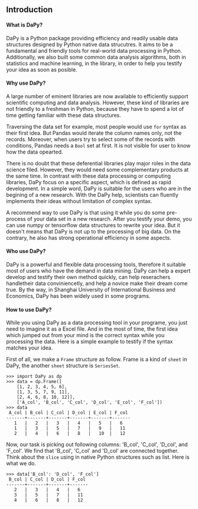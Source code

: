 ## Introduction
#### What is DaPy?
DaPy is a Python package providing efficiency and readily usable data structures designed by Python native data strucutres. 
It aims to be a fundamental and friendly tools for real-world data processing in Python. Additionally, we also built some common data analysis algorithms, both in statistics and machine learning, in the library, in order to help you testify your idea as soon as posible.  

#### Why use DaPy?  
A large number of eminent libraries are now available to efficiently support scientific computing and data analysis. However, these kind of libraries are not friendly to a freshman in Python, because they have to spend a lot of time getting familiar with these data structures. 

Traversing the data set for example, most people would use ``for`` syntax as their first idea. But Pandas would iterate the column names only, not the records. Moreover, when users try to select some of the records with conditions, Pandas needs a `Bool` set at first. It is not visible for user to know how the data opearted. 

There is no doubt that these deferential libraries play major roles in the data science filed. However, they would need some complementary products at the same time. In contrast with these data processing or computing libraries, DaPy focus on a specific aspect, which is defined as rapid development. In a simple word, DaPy is suitable for the users who are in the begining of a new research. With the DaPy help, scientists can fluently implements their ideas without limitation of complex syntax.  

A recommend way to use DaPy is that using it while you do some pre-process of your data set in a new research. After you testify your demo, you can use numpy or tensorflow data structures to rewrite your idea. But it doesn't means that DaPy is not up to the processing of big data. On the contrary, he also has strong operational efficiency in some aspects.


#### Who use DaPy?
DaPy is a powerful and flexible data processing tools, therefore it suitable most of users who have the demand in data mining. DaPy can help a expert develop and testify their own method quickly, can help reserachers handletheir data conviniencetly, and help a novice make their dream come true. By the way, in Shanghai University of International Business and Economics, DaPy has been widely used in some programs.


#### How to use DaPy?
While you using DaPy as a data processing tool in your programe, you just need to imagine it as a Excel file. And in the most of time, the first idea which jumped out from your mind is the correct syntax while you processing the data. Here is a simple example to testify if the syntax matches your idea. 

First of all, we make a `Frame` structure as follow. Frame is a kind of `sheet` in DaPy, the another `sheet` structure is `SeriesSet`.
```
>>> import DaPy as dp
>>> data = dp.Frame([
	[1, 2, 3, 4, 5, 6],
	[1, 3, 5, 7, 9, 11],
	[2, 4, 6, 8, 10, 12]], 
   	['A_col', 'B_col', 'C_col', 'D_col', 'E_col', 'F_col'])
>>> data
 A_col | B_col | C_col | D_col | E_col | F_col
-------+-------+-------+-------+-------+-------
   1   |   2   |   3   |   4   |   5   |   6   
   1   |   3   |   5   |   7   |   9   |   11  
   2   |   4   |   6   |   8   |   10  |   12  
```
Now, our task is picking out following columns: 'B_col', 'C_col', 'D_col', and 'F_col'. We find that 'B_col', 'C_col' and 'D_col' are connected together. Think about the `slice` using in native Python structures such as list. Here is what we do.
```
>>> data['B_col': 'D_col', 'F_col']
 B_col | C_col | D_col | F_col
-------+-------+-------+-------
   2   |   3   |   4   |   6   
   3   |   5   |   7   |   11  
   4   |   6   |   8   |   12  
 ```




